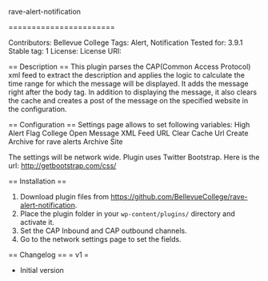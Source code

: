 rave-alert-notification

=======================

Contributors: Bellevue College
Tags: Alert, Notification
Tested for: 3.9.1
Stable tag: 1
License:
License URI:


== Description ==
This plugin parses the CAP(Common Access Protocol) xml feed to extract the description and applies the logic to calculate the time range for which the message will be displayed.
It adds the message right after the body tag. In addition to displaying the message, it also clears the cache and creates a post of the message on the specified website in the configuration.


== Configuration ==
Settings page allows to set following variables:
High Alert Flag
College Open Message
XML Feed URL
Clear Cache Url
Create Archive for rave alerts
Archive Site

The settings will be network wide.
Plugin uses Twitter Bootstrap. Here is the url:
http://getbootstrap.com/css/


== Installation ==
1. Download plugin files from https://github.com/BellevueCollege/rave-alert-notification.
2. Place the plugin folder in your `wp-content/plugins/` directory and activate it.
3. Set the CAP Inbound and CAP outbound channels.
4. Go to the network settings page to set the fields.


== Changelog ==
= v1 =
* Initial version
